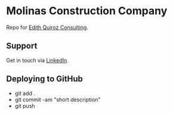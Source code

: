 # Molinas Construction Company

Repo for [Edith Quiroz Consulting](https://www.linkedin.com/in/edithquiroz).

## Support

Get in touch via [LinkedIn](https://www.linkedin.com/in/edithquiroz).

## Deploying to GitHub

- git add .
- git commit -am "short description"
- git push
